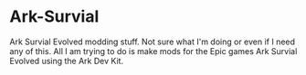# Ark-Survial
Ark Survial Evolved modding stuff.
Not sure what I'm doing or even if I need any of this. All I am trying to do is make mods for the Epic games Ark Survial Evolved using the
Ark Dev Kit.

